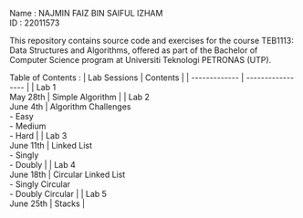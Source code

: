 Name : NAJMIN FAIZ BIN SAIFUL IZHAM<br>
ID : 22011573

This repository contains source code and exercises for the course TEB1113: Data Structures and Algorithms, offered as part of the Bachelor of Computer Science program at Universiti Teknologi PETRONAS (UTP).

Table of Contents :
| Lab Sessions  | Contents |
| ------------- | ----------------- |
| Lab 1<br>May 28th | Simple Algorithm |
| Lab 2<br>June 4th | Algorithm Challenges<br> - Easy<br> - Medium<br> - Hard |
| Lab 3<br>June 11th | Linked List<br> - Singly<br> - Doubly |
| Lab 4<br>June 18th | Circular Linked List<br> - Singly Circular<br> - Doubly Circular |
| Lab 5<br>June 25th | Stacks |
